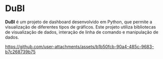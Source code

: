 # DuBI

**DuBI** é um projeto de dashboard desenvolvido em Python, que permite a visualização de diferentes tipos de gráficos. Este projeto utiliza bibliotecas de visualização de dados, interação de linha de comando e manipulação de dados.


https://github.com/user-attachments/assets/b1b50fcb-90a4-485c-9683-b7c268739b75


